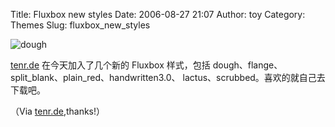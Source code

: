 Title: Fluxbox new styles
Date: 2006-08-27 21:07
Author: toy
Category: Themes
Slug: fluxbox_new_styles

![dough](http://i.linuxtoy.org/i/dough.png)

[tenr.de](http://www.tenr.de/index.php?a=home#27-08-2006_1430)
在今天加入了几个新的 Fluxbox 样式，包括
dough、flange、split\_blank、plain\_red、handwritten3.0、
lactus、scrubbed。喜欢的就自己去下载吧。

（Via [tenr.de](http://www.tenr.de),thanks!）
